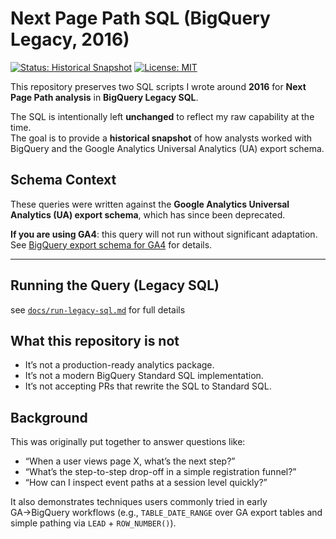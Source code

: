 # Next Page Path SQL (BigQuery Legacy, 2016)

[![Status: Historical Snapshot](https://img.shields.io/badge/Status-Historical%20Snapshot-yellow.svg)](#)
[![License: MIT](https://img.shields.io/badge/License-MIT-blue.svg)](#)

This repository preserves two SQL scripts I wrote around **2016** for **Next Page Path analysis** in **BigQuery Legacy SQL**.

The SQL is intentionally left **unchanged** to reflect my raw capability at the time.  
The goal is to provide a **historical snapshot** of how analysts worked with BigQuery and the Google Analytics Universal Analytics (UA) export schema.

## Schema Context

These queries were written against the **Google Analytics Universal Analytics (UA) export schema**, which has since been deprecated.  

**If you are using GA4**: this query will not run without significant adaptation.  
See [BigQuery export schema for GA4](https://support.google.com/analytics/answer/9358801) for details.


---

## Running the Query (Legacy SQL)

see [`docs/run-legacy-sql.md`](docs/run-legacy-sql.md) for full details



## What this repository is not

- It’s not a production-ready analytics package.
- It’s not a modern BigQuery Standard SQL implementation.
- It’s not accepting PRs that rewrite the SQL to Standard SQL.

## Background

This was originally put together to answer questions like:
- “When a user views page X, what’s the next step?”
- “What’s the step-to-step drop-off in a simple registration funnel?”
- “How can I inspect event paths at a session level quickly?”

It also demonstrates techniques users commonly tried in early GA→BigQuery workflows (e.g., `TABLE_DATE_RANGE` over GA export tables and simple pathing via `LEAD` + `ROW_NUMBER()`).
